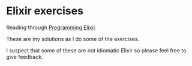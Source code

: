 # Elixir exercises

Reading through [Programming Elixir](http://pragprog.com/book/elixir/programming-elixir).

These are my solutions as I do some of the exercises.

I suspect that some of these are not idiomatic Elixir so please feel free to give feedback.
